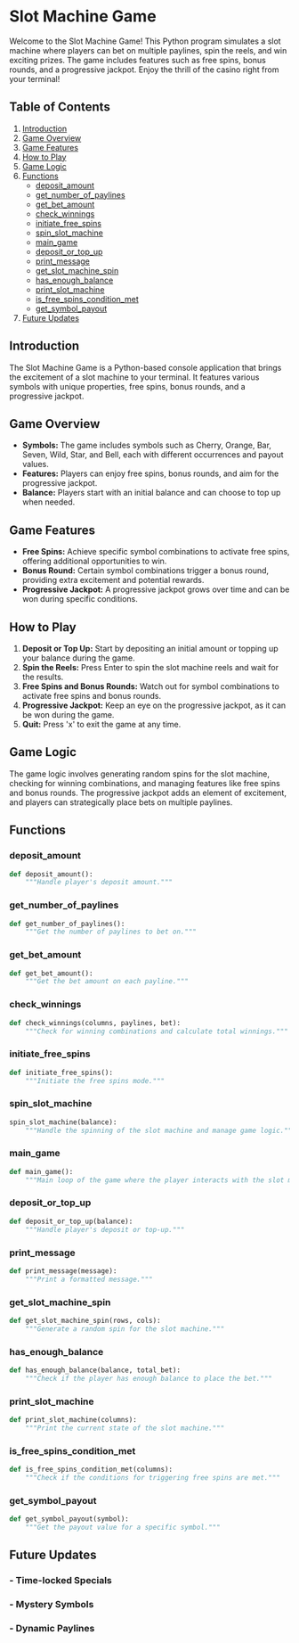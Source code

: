# Slot Machine Game

Welcome to the Slot Machine Game! This Python program simulates a slot machine where players can bet on multiple paylines, spin the reels, and win exciting prizes. The game includes features such as free spins, bonus rounds, and a progressive jackpot. Enjoy the thrill of the casino right from your terminal!

## Table of Contents

1. [Introduction](#introduction)
2. [Game Overview](#game-overview)
3. [Game Features](#game-features)
4. [How to Play](#how-to-play)
5. [Game Logic](#game-logic)
6. [Functions](#functions)
    - [deposit_amount](#deposit_amount)
    - [get_number_of_paylines](#get_number_of_paylines)
    - [get_bet_amount](#get_bet_amount)
    - [check_winnings](#check_winnings)
    - [initiate_free_spins](#initiate_free_spins)
    - [spin_slot_machine](#spin_slot_machine)
    - [main_game](#main_game)
    - [deposit_or_top_up](#deposit_or_top_up)
    - [print_message](#print_message)
    - [get_slot_machine_spin](#get_slot_machine_spin)
    - [has_enough_balance](#has_enough_balance)
    - [print_slot_machine](#print_slot_machine)
    - [is_free_spins_condition_met](#is_free_spins_condition_met)
    - [get_symbol_payout](#get_symbol_payout)
7. [Future Updates](#future-updates)


## Introduction

The Slot Machine Game is a Python-based console application that brings the excitement of a slot machine to your terminal. It features various symbols with unique properties, free spins, bonus rounds, and a progressive jackpot.

## Game Overview

- **Symbols:** The game includes symbols such as Cherry, Orange, Bar, Seven, Wild, Star, and Bell, each with different occurrences and payout values.
- **Features:** Players can enjoy free spins, bonus rounds, and aim for the progressive jackpot.
- **Balance:** Players start with an initial balance and can choose to top up when needed.

## Game Features

- **Free Spins:** Achieve specific symbol combinations to activate free spins, offering additional opportunities to win.
- **Bonus Round:** Certain symbol combinations trigger a bonus round, providing extra excitement and potential rewards.
- **Progressive Jackpot:** A progressive jackpot grows over time and can be won during specific conditions.

## How to Play

1. **Deposit or Top Up:** Start by depositing an initial amount or topping up your balance during the game.
2. **Spin the Reels:** Press Enter to spin the slot machine reels and wait for the results.
3. **Free Spins and Bonus Rounds:** Watch out for symbol combinations to activate free spins and bonus rounds.
4. **Progressive Jackpot:** Keep an eye on the progressive jackpot, as it can be won during the game.
5. **Quit:** Press 'x' to exit the game at any time.

## Game Logic

The game logic involves generating random spins for the slot machine, checking for winning combinations, and managing features like free spins and bonus rounds. The progressive jackpot adds an element of excitement, and players can strategically place bets on multiple paylines.

## Functions

### deposit_amount

```python
def deposit_amount():
    """Handle player's deposit amount."""
```
### get_number_of_paylines
```python
def get_number_of_paylines():
    """Get the number of paylines to bet on."""
```
### get_bet_amount
```python
def get_bet_amount():
    """Get the bet amount on each payline."""
```
### check_winnings
```python
def check_winnings(columns, paylines, bet):
    """Check for winning combinations and calculate total winnings."""
```
### initiate_free_spins
```python
def initiate_free_spins():
    """Initiate the free spins mode."""
```
### spin_slot_machine
```python
spin_slot_machine(balance):
    """Handle the spinning of the slot machine and manage game logic."""
```
### main_game
```python
def main_game():
    """Main loop of the game where the player interacts with the slot machine."""
```
### deposit_or_top_up
```python
def deposit_or_top_up(balance):
    """Handle player's deposit or top-up."""
```
### print_message
```python
def print_message(message):
    """Print a formatted message."""
```
### get_slot_machine_spin
```python
def get_slot_machine_spin(rows, cols):
    """Generate a random spin for the slot machine."""
```
### has_enough_balance
```python
def has_enough_balance(balance, total_bet):
    """Check if the player has enough balance to place the bet."""
```
### print_slot_machine
```python
def print_slot_machine(columns):
    """Print the current state of the slot machine."""
```
### is_free_spins_condition_met
```python
def is_free_spins_condition_met(columns):
    """Check if the conditions for triggering free spins are met."""
```
### get_symbol_payout
```python
def get_symbol_payout(symbol):
    """Get the payout value for a specific symbol."""
```
## Future Updates
### - Time-locked Specials
### - Mystery Symbols
### - Dynamic Paylines
###
